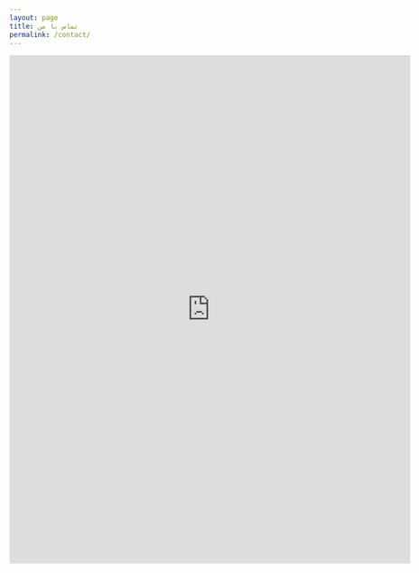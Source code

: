 ```yaml
---
layout: page
title: تماس با من
permalink: /contact/
---
```


<iframe src="https://docs.google.com/forms/d/e/1FAIpQLSeuBT4glIF4PFsXYWNQWGODVcQ8krzMNskua_1vJY1zaouNYg/viewform?embedded=true" width="710" height="900" frameborder="0" marginheight="0" marginwidth="0">Loading...</iframe>